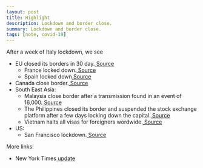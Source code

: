 ```yaml
---
layout: post
title: Highlight
description: Lockdown and border close.
summary: Lockdown and border close.
tags: [note, covid-19]
---
```


After a week of Italy lockdown, we see

*   EU closed its borders in 30 day.[ Source](https://www.washingtonpost.com/world/europe/europe-closing-borders-coronavirus/2020/03/17/131a6f56-67c8-11ea-b199-3a9799c54512_story.html)
    *   France locked down.[ Source](https://www.france24.com/en/20200317-france-s-coronavirus-lockdown-what-you-can-and-can-t-do)
    *   Spain locked down[ Source](https://www.nytimes.com/2020/03/15/world/europe/spain-coronavirus.html)
*   Canada close border.[ Source](https://nationalpost.com/news/canada/trudeau-travel-restrictions-ban-coronavirus-covid19-canada)
*   South East Asia:
    *   Malaysia close border after a transmission found in an event of 16,000.[ Source](https://thethaiger.com/coronavirus/cv19-asia/malaysia-closes-its-borders)
    *   The Philippines closed its border and suspended the stock exchange platform after a few days locking down the capital.[ Source](https://www.aljazeera.com/news/2020/03/coronavirus-philippines-quarantines-island-57-million-people-200316161225532.html)
    *   Vietnam halts all visas for foreigners wordwide.[ Source](https://www.voatiengviet.com/a/covid-19-vn-ngung-cap-visa-toan-cau-canh-bao-nguoi-da-den-malaysia/5332038.html)
*   US:
    *   San Francisco lockdown.[ Source](https://www.tmz.com/2020/03/16/san-francisco-coronavirus-lockdown-curfew-three-weeks/)

More links:

*   New York Times[ update](https://www.nytimes.com/article/coronavirus-travel-restrictions.html)

